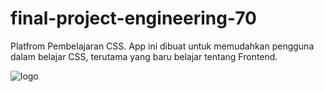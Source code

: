 # final-project-engineering-70
Platfrom Pembelajaran CSS. App ini dibuat untuk memudahkan pengguna dalam belajar CSS,
terutama yang baru belajar tentang Frontend.


![logo](https://user-images.githubusercontent.com/100768683/174842033-3dcaffb9-e94a-4bfe-a7bb-5ab65d6e79b8.png)
